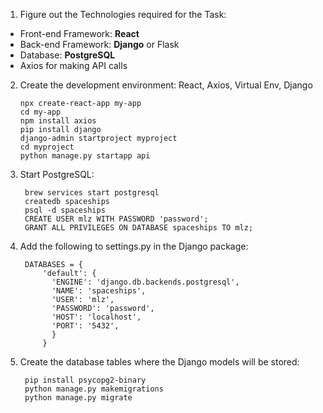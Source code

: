 1. Figure out the Technologies required for the Task:
* Front-end Framework: **React**
* Back-end Framework: **Django** or Flask
* Database: **PostgreSQL**
* Axios for making API calls



2.  Create the development environment: React, Axios, Virtual Env, Django

        npx create-react-app my-app
        cd my-app
        npm install axios
        pip install django
        django-admin startproject myproject
        cd myproject
        python manage.py startapp api

3. Start PostgreSQL:

        brew services start postgresql
        createdb spaceships
        psql -d spaceships
        CREATE USER mlz WITH PASSWORD 'password';
        GRANT ALL PRIVILEGES ON DATABASE spaceships TO mlz;

4. Add the following to settings.py in the Django package:

        DATABASES = {
            'default': {
              'ENGINE': 'django.db.backends.postgresql',
              'NAME': 'spaceships',
              'USER': 'mlz',
              'PASSWORD': 'password',
              'HOST': 'localhost',
              'PORT': '5432',
              }
            }

5. Create the database tables where the Django models will be stored:

        pip install psycopg2-binary
        python manage.py makemigrations
        python manage.py migrate


